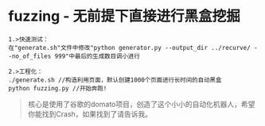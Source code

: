 # fuzzing - 无前提下直接进行黑盒挖掘

```
1.>快速测试：
在"generate.sh"文件中修改"python generator.py --output_dir ../recurve/ --no_of_files 999"中最后的生成数目调小进行

2.>工程化：
./generate.sh //构造利用页面，默认创建1000个页面进行长时间的自动黑盒
python fuzzing.py //开始奔跑!
```
> 核心是使用了谷歌的domato项目，创造了这个小小的自动化机器人，希望你能找到Crash，如果找到了请告诉我。
```


